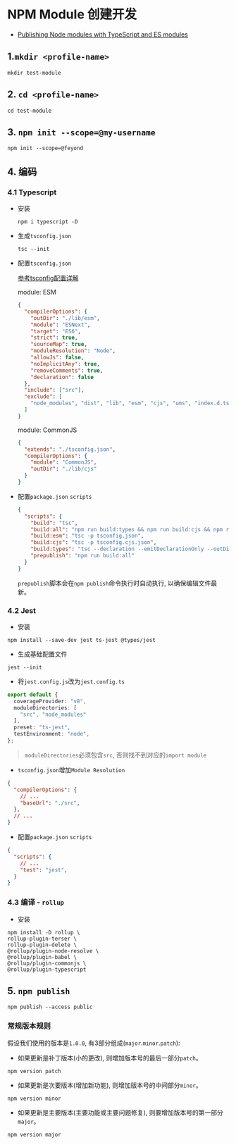 # NPM Module 创建开发
 - [Publishing Node modules with TypeScript and ES modules](https://blog.logrocket.com/publishing-node-modules-typescript-es-modules/)


## 1.`mkdir <profile-name>`

```shell
mkdir test-module
```
## 2. `cd <profile-name>`
```shell
cd test-module
```

## 3. `npm init --scope=@my-username`
```shell
npm init --scope=@feyond
```

## 4. 编码
### 4.1 Typescript
- 安装
    ```shell
    npm i typescript -D
    ```
- 生成`tsconfig.json`
    ```shell
    tsc --init
    ```
- 配置`tsconfig.json`

    [参考tsconfig配置详解](https://juejin.cn/post/6844904093568221191)

    module: ESM
    ```json lines
    {
      "compilerOptions": {
        "outDir": "./lib/esm",
        "module": "ESNext",
        "target": "ES6",
        "strict": true,
        "sourceMap": true,
        "moduleResolution": "Node",
        "allowJs": false,
        "noImplicitAny": true,
        "removeComments": true,
        "declaration": false
      },
      "include": ["src"],
      "exclude": [
        "node_modules", "dist", "lib", "esm", "cjs", "ums", "index.d.ts", "typings"
      ]
    }
    ```
    module: CommonJS
    ```json lines
    {
      "extends": "./tsconfig.json",
      "compilerOptions": {
        "module": "CommonJS",
        "outDir": "./lib/cjs"
      }
    }
    ```

- 配置`package.json` `scripts`
    ```json
    {
      "scripts": {
        "build": "tsc",
        "build:all": "npm run build:types && npm run build:cjs && npm run build:esm",
        "build:esm": "tsc -p tsconfig.json",
        "build:cjs": "tsc -p tsconfig.cjs.json",
        "build:types": "tsc --declaration --emitDeclarationOnly --outDir ./lib",
        "prepublish": "npm run build:all"
      }
    }
    ```
    `prepublish`脚本会在`npm publish`命令执行时自动执行, 以确保编辑文件最新。

### 4.2 Jest

- 安装
```
npm install --save-dev jest ts-jest @types/jest
```

- 生成基础配置文件
```shell
jest --init
```
- 将`jest.config.js`改为`jest.config.ts`
```ts
export default {
  coverageProvider: "v8",
  moduleDirectories: [
    "src", "node_modules"
  ],
  preset: "ts-jest",
  testEnvironment: "node",
};
```
> `moduleDirectories`必须包含`src`, 否则找不到对应的`import module`

- `tsconfig.json`增加`Module Resolution`
```json lines
{
  "compilerOptions": {
    // ...
    "baseUrl": "./src",
  },
  // ...
}

```

- 配置`package.json` `scripts`
```json lines
{
  "scripts": {
    // ...
    "test": "jest",
  }
}

```
### 4.3 编译 - `rollup`

- 安装
```
npm install -D rollup \
rollup-plugin-terser \
rollup-plugin-delete \
@rollup/plugin-node-resolve \
@rollup/plugin-babel \
@rollup/plugin-commonjs \
@rollup/plugin-typescript
```

## 5. `npm publish`
```shell
npm publish --access public
```
### 常规版本规则

假设我们使用的版本是`1.0.0`, 有3部分组成(`major`.`minor`.`patch`):

- 如果更新是补丁版本(小的更改), 则增加版本号的最后一部分`patch`。
```shell
npm version patch
```

- 如果更新是次要版本(增加新功能), 则增加版本号的中间部分`minor`。
```shell
npm version minor
```

- 如果更新是主要版本(主要功能或主要问题修复), 则要增加版本号的第一部分`major`。
```shell
npm version major
```